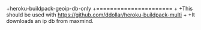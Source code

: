 +heroku-buildpack-geoip-db-only
+======================
+
+This should be used with https://github.com/ddollar/heroku-buildpack-multi
+
+It downloads an ip db from maxmind.
